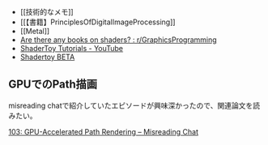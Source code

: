 - [[技術的なメモ]]
- [[【書籍】PrinciplesOfDigitalImageProcessing]]
- [[Metal]]
- [Are there any books on shaders? : r/GraphicsProgramming](https://www.reddit.com/r/GraphicsProgramming/comments/olbkpi/are_there_any_books_on_shaders/)
- [ShaderToy Tutorials - YouTube](https://www.youtube.com/playlist?list=PLGmrMu-IwbguU_nY2egTFmlg691DN7uE5)
- [Shadertoy BETA](https://www.shadertoy.com/)

## GPUでのPath描画

misreading chatで紹介していたエピソードが興味深かったので、関連論文を読みたい。

[103: GPU-Accelerated Path Rendering – Misreading Chat](https://misreading.chat/2022/11/01/103-gpu-accelerated-path-rendering/) 
